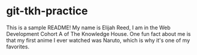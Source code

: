 # git-tkh-practice
This is a sample README! My name is Elijah Reed, I am in the Web Development Cohort A of The Knowledge House. One fun fact about me is that my first anime I ever watched was Naruto, which is why it's one of my favorites.